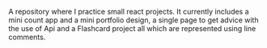 A repository where I practice small react projects. It currently includes a mini count app and a mini portfolio design, a single page to get advice with the use of Api and a Flashcard project all which are represented using line comments.

